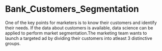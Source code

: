 # Bank_Customers_Segmentation
One of the key points for marketers is to know their customers and identify their needs. If the data about customers is available, data science can be applied to perform market segmentation.The marketing team wants to launch a targeted ad by dividing their customers into atleast 3 distinctive groups.

